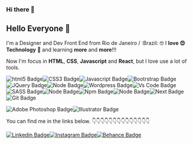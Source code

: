 ### Hi there 👋
## Hello Everyone 👋
 I'm a Designer and Dev Front End from Rio de Janeiro / :Brazil: 🤓
I **love 😍 Technology**  🤖  and learning **more** and  **more**!!!

Now I'm focus in **HTML**, **CSS**, **Javascript** and  **React**, but I love use a lot of tools.

![html5 Badge](https://img.shields.io/badge/HTML5-E34F26?style=for-the-badge&logo=html5&logoColor=white)![CSS3 Badge](https://img.shields.io/badge/CSS3-1572B6?style=for-the-badge&logo=css3&logoColor=white)![Javascript Badge](https://img.shields.io/badge/JavaScript-323330?style=for-the-badge&logo=javascript&logoColor=F7DF1E)![Bootrstrap Badge](https://img.shields.io/badge/Bootstrap-563D7C?style=for-the-badge&logo=bootstrap&logoColor=white)![JQuery Badge](https://img.shields.io/badge/jQuery-0769AD?style=for-the-badge&logo=jquery&logoColor=white)![Node Badge](https://img.shields.io/badge/React-20232A?style=for-the-badge&logo=react&logoColor=61DAFB)![Wordpress Badge](https://img.shields.io/badge/Wordpress-21759B?style=for-the-badge&logo=wordpress&logoColor=white)![Vs Code Badge](https://img.shields.io/badge/Visual_Studio-5C2D91?style=for-the-badge&logo=visual%20studio&logoColor=white)![SASS Badge](https://img.shields.io/badge/Sass-CC6699?style=for-the-badge&logo=sass&logoColor=white)![Node Badge](https://img.shields.io/badge/Node.js-339933?style=for-the-badge&logo=nodedotjs&logoColor=white)![Npm Badge](https://img.shields.io/badge/npm-CB3837?style=for-the-badge&logo=npm&logoColor=white)![Node Badge](https://img.shields.io/badge/Express.js-000000?style=for-the-badge&logo=express&logoColor=white)![Next Badge](https://img.shields.io/badge/next.js-000000?style=for-the-badge&logo=nextdotjs&logoColor=white)![Git Badge](https://img.shields.io/badge/Git-F05032?style=for-the-badge&logo=git&logoColor=white)


![Adobe Photoshop Badge](https://img.shields.io/badge/Adobe%20Photoshop-31A8FF?style=for-the-badge&logo=Adobe%20Photoshop&logoColor=black)![Illustrator Badge](https://img.shields.io/badge/Adobe%20Illustrator-FF9A00?style=for-the-badge&logo=adobe%20illustrator&logoColor=white)

You can find me in the links below.
👇👇👇👇👇👇👇👇👇👇👇👇👇👇

[ ![Linkedin Badge](https://img.shields.io/badge/LinkedIn-0077B5?style=for-the-badge&logo=linkedin&logoColor=white)](https://www.linkedin.com/in/carlos-nani-074390152/)[![Instagram Badge](https://img.shields.io/badge/Instagram-E4405F?style=for-the-badge&logo=instagram&logoColor=white)](https://www.instagram.com/carlosnani80/)[![Behance Badge](https://img.shields.io/badge/-Behance-blue?style=for-the-badge&logo=behance&logoColor=white)](https://www.behance.net/carlosnani/)
 

